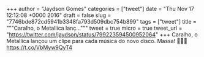 
+++
author = "Jaydson Gomes"
categories = ["tweet"]
date = "Thu Nov 17 12:12:08 +0000 2016"
draft = false
slug = "7746bde872cd5941b3348fa793d509dbc754b899"
tags = ["tweet"]
title = """Caralho, o Metallica lanç..."""
tweet = true
micro = true
tweet_url = "https://twitter.com/jaydson/status/799223594500952064"
+++
Caralho, o Metallica lançou um clipe para cada música do novo disco. Massa! 🤘🤘🤘 https://t.co/VbMyw9QyT4
